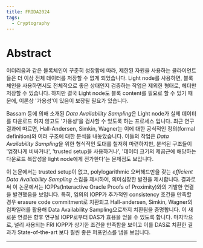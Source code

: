 ```yaml
---
title: FRIDA2024
tags:
  - Cryptography
---
```

# Abstract
이더리움과 같은 블록체인이 꾸준히 성장함에 따라, 제한된 자원을 사용하는 클라이언트들은 더 이상 전체 데이터를 저장할 수 없게 되었습니다. 
Light node를 사용하면, 블록체인을 사용하면서도 전체적으로 좋은 상태인지 검증하는 작업은 제외한 형태로, 헤더만 저장할 수 있습니다.
하지만 결국 Light node도 블록 content를 필요로 할 수 있기 때문에, 이론상 '가용성'이 있음이 보장될 필요가 있습니다.

Bassam 등에 의해 소개된 *Data Availability Sampling*은 Light node가 실제 데이터를 다운로드 하지 않고도 '가용성'을 검사할 수 있도록 하는 프로세스 입니다.
최근 연구 결과에 따르면, Hall-Andersen, Simkin, Wagner는 이에 대한 공식적인 정의(formal definition)와 여러 구조에 대한 분석을 내놓았습니다.
이들의 작업은 *Data Availability Sampling*을 위한 형식적인 토대를 철저히 마련하지만, 분석된 구조들이 '엄청나게 비싸거나', 'trusted setup을 사용하거나', '데이터 크기의 제곱근에 해당하는 다운로드 복잡성을 light node에게 전가한다'는 문제점도 보입니다.

이 논문에서는 trusted setup이 없고, polylogarithmic 오버헤드만을 갖는 *efficient Data Availability Sampling* 스킴을 제시하여, 의미심장한 발전을 제시합니다.
결과로써 이 논문에서는 IOPPs(Interactive Oracle Proofs of Proximity)와의 기발한 연결을 발견했음을 보입니다.
특히, 임의의 IOPP가 추가적인 consistency 조건을 만족할 경우 erasure code commitment로 치환되고 Hall-andersen, Simkin, Wagner의 컴파일러를 활용해 Data Availability Sampling으로까지 치환됨을 증명합니다.
이 새로운 연결은 향후 연구될 IOPP로부터 DAS가 효용을 얻을 수 있도록 합니다.
마지막으로, 널리 사용되는 FRI IOPP가 상기한 조건을 만족함을 보이고 이를 DAS로 치환한 결과가 State-of-the-art 보다 훨씬 좋은 퍼포먼스를 냄을 보입니다.

---
